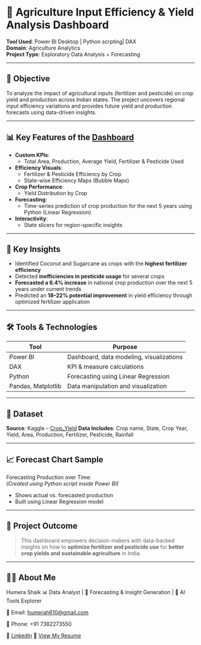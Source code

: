 # 🚜 Agriculture Input Efficiency & Yield Analysis Dashboard  
**Tool Used**: Power BI Desktop | Python scrpting| DAX  
**Domain**: Agriculture Analytics  
**Project Type**: Exploratory Data Analysis + Forecasting

---

## 📌 Objective  
To analyze the impact of agricultural inputs (fertilizer and pesticide) on crop yield and production across Indian states. The project uncovers regional input efficiency variations and provides future yield and production forecasts using data-driven insights.

---

## 📊 Key Features of the [Dashboard](Dashboard/Agriculture.png)

- **Custom KPIs**:
  - Total Area, Production, Average Yield, Fertilizer & Pesticide Used
- **Efficiency Visuals**:
  - Fertilizer & Pesticide Efficiency by Crop
  - State-wise Efficiency Maps (Bubble Maps)
- **Crop Performance**:
  - Yield Distribution by Crop
- **Forecasting**:
  - Time-series prediction of crop production for the next 5 years using Python (Linear Regression)
- **Interactivity**:
  - State slicers for region-specific insights

---

## 🧠 Key Insights

- Identified Coconut and Sugarcane as crops with the **highest fertilizer efficiency**
- Detected **inefficiencies in pesticide usage** for several crops
- **Forecasted a 6.4% increase** in national crop production over the next 5 years under current trends
- Predicted an **18–22% potential improvement** in yield efficiency through optimized fertilizer application

---

## 🛠️ Tools & Technologies

| Tool           | Purpose                                   |
|----------------|-------------------------------------------|
| Power BI       | Dashboard, data modeling, visualizations  |
| DAX            | KPI & measure calculations                |
| Python         | Forecasting using Linear Regression       |
| Pandas, Matplotlib | Data manipulation and visualization   |

---

## 📁 Dataset  
**Source**: Kaggle – [Crop_Yield](crop_yield.csv)
**Data Includes**: Crop name, State, Crop Year, Yield, Area, Production, Fertilizer, Pesticide, Rainfall

---

## 📈 Forecast Chart Sample

Forecasting Production over Time:  
*(Created using Python script inside Power BI)*

- Shows actual vs. forecasted production
- Built using Linear Regression model

---

## 📌 Project Outcome

> This dashboard empowers decision-makers with data-backed insights on how to **optimize fertilizer and pesticide use** for **better crop yields and sustainable agriculture** in India.

---

## 👩‍💻 About Me
Humera Shaik
📊 Data Analyst | 🎯 Forecasting & Insight Generation | 🤖 AI Tools Explorer

📧 Email: humerah610@gmail.com

📱 Phone: +91 7382273550

🔗 [LinkedIn](https://www.linkedin.com/in/humera-shaik-dataanalyst/)
📄 [View My Resume](HS%20DA%2045.pdf)

